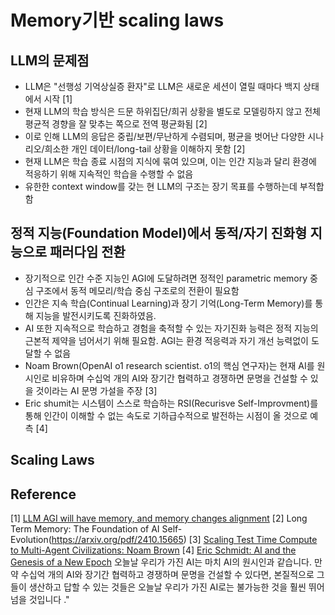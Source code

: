 # Memory기반 scaling laws 

## LLM의 문제점
- LLM은 "선행성 기억상실증 환자"로 LLM은 새로운 세션이 열릴 때마다 백지 상태에서 시작 [1]
- 현재 LLM의 학습 방식은 드문 하위집단/희귀 상황을 별도로 모델링하지 않고 전체 평균적 경향을 잘 맞추는 쪽으로 전역 평균화됨 [2]
- 이로 인해 LLM의 응답은 중립/보편/무난하게 수렴되며, 평균을 벗어난 다양한 시나리오/희소한 개인 데이터/long-tail 상황을 이해하지 못함 [2] 
- 현재 LLM은 학습 종료 시점의 지식에 묶여 있으며, 이는 인간 지능과 달리 환경에 적응하기 위해 지속적인 학습을 수행할 수 없음
- 유한한 context window를 갖는 현 LLM의 구조는 장기 목표를 수행하는데 부적합함 


## 정적 지능(Foundation Model)에서 동적/자기 진화형 지능으로 패러다임 전환
- 장기적으로 인간 수준 지능인 AGI에 도달하려면 정적인 parametric memory 중심 구조에서 동적 메모리/학습 중심 구조로의 전환이 필요함
- 인간은 지속 학습(Continual Learning)과 장기 기억(Long-Term Memory)를 통해 지능을 발전시키도록 진화하였음.
- AI 또한 지속적으로 학습하고 경험을 축적할 수 있는 자기진화 능력은 정적 지능의 근본적 제약을 넘어서기 위해 필요함. AGI는 환경 적응력과 자기 개선 능력없이 도달할 수 없음
- Noam Brown(OpenAI o1 research scientist. o1의 핵심 연구자)는 현재 AI를 원시인로 비유하며 수십억 개의 AI와 장기간 협력하고 경쟁하면 문명을 건설할 수 있을 것이라는 AI 문명 가설을 주장 [3]
- Eric shumit는 시스템이 스스로 학습하는 RSI(Recurisve Self-Improvment)를 통해 인간이 이해할 수 없는 속도로 기하급수적으로 발전하는 시점이 올 것으로 예측 [4]

## Scaling Laws




## Reference
[1] [LLM AGI will have memory, and memory changes alignment](https://www.lesswrong.com/posts/aKncW36ZdEnzxLo8A/llm-agi-will-have-memory-and-memory-changes-alignment)
[2] Long Term Memory: The Foundation of AI Self-Evolution(https://arxiv.org/pdf/2410.15665)
[3] [Scaling Test Time Compute to Multi-Agent Civilizations: Noam Brown](https://www.latent.space/p/noam-brown) 
[4] [Eric Schmidt: AI and the Genesis of a New Epoch](https://youtu.be/_gBxYL2ihc0)
오늘날 우리가 가진 AI는 마치 AI의 원시인과 같습니다. 만약 수십억 개의 AI와 장기간 협력하고 경쟁하며 문명을 건설할 수 있다면, 본질적으로 그들이 생산하고 답할 수 있는 것들은 오늘날 우리가 가진 AI로는 불가능한 것을 훨씬 뛰어넘을 것입니다 ."
